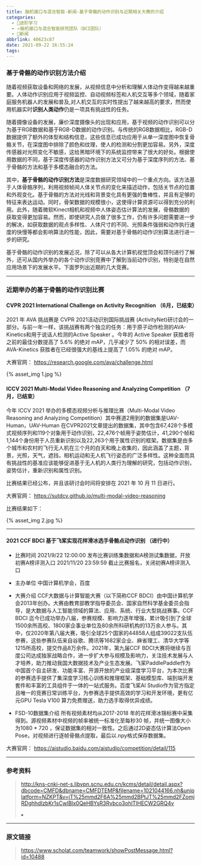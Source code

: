 ```yaml
---
title: 脑机接口与混合智能-新闻-基于骨骼的动作识别与近期相关大赛的介绍
categories:
  - 🌙进阶学习
  - ⭐脑机接口与混合智能研究团队（BCI团队）
  - 💫新闻
abbrlink: 40623c87
date: 2021-09-22 16:55:24
tags:
---
```


### 基于骨骼的动作识别方法介绍

随着视频获取设备和网络的发展，从视频信息中分析和理解人体动作变得越来越重要。人体动作识别应用于视频监控、自动视频标签和人机交互等多个领域，随着家庭服务机器人的发展和普及,对人机交互的实时性提出了越来越高的要求，然而使用机器实时**识别人类动作**仍是一项具有挑战性的任务。

<!--more-->

随着摄像设备的发展，廉价深度摄像头的出现和应用，基于视频的动作识别可以分为基于RGB数据和基于RGB-D数据的动作识别。与传统的RGB数据相比，RGB-D数据提供了额外的体型和结构信息，这些信息已成功应用于从单一深度图中恢复骨骼关节，在深度图中排除了颜色和纹理，使人的检测和分割更加容易。另外，深度传感器对光照变化不敏感，这给黑暗环境下的系统监控带来了很大的好处。根据使用数据的不同，基于深度传感器的动作识别方法又可分为基于深度序列的方法、基于骨骼的方法和基于多模态融合的方法。

其中，**基于骨骼的动作识别方法**是深度数据研究领域中的一个重点方向。该方法基于人体骨骼序列，利用视频帧间人体关节点的变化来描述动作，包括关节点的位置和外观变化。基于骨骼的方法对光线和背景变化具有更强的鲁棒性，并且有足够的特征来表达运动。同时，骨架数据的规模很小，这使得计算资源可以得到充分的利用。此外，随着微软Kinect相机和视频中人体姿态估计算法的发展，骨骼数据的获取变得更加容易。然而，即使研究人员做了很多工作，仍有许多问题需要进一步的解决，如获取数据的观点多样性、人体尺寸的不同、光照条件强弱和动作执行速度的快慢等都会影响算法的性能，因此，需要对基于骨骼的动作识别算法进行进一步的研究。

基于骨骼的动作识别的发展近况，除了可以从各大计算机视觉顶会和顶刊进行了解外，还可从国内外举办的各个动作识别竞赛中了解到当前动作识别，特别是在自然应用场景下的发展水平。下面罗列出近期的几大竞赛。

***

### 近期举办的基于骨骼的动作识别比赛

#### CVPR 2021 International Challenge on Activity Recognition （6月，已结束）

2021 年 AVA 挑战赛是 CVPR 2021活动识别国际挑战赛 (ActivityNet)研讨会的一部分。与前一年一样，该挑战赛有两个独立的任务：用于原子动作检测的AVA-Kinetics和用于说话人检测的Active Speaker 。今年的 Active Speaker 获胜者将之前的最佳分数提高了 5.6% 的绝对 mAP，几乎减少了 50% 的相对误差，而 AVA-Kinetics 获胜者在已经很强大的基线上提高了 1.05% 的绝对 mAP。

大赛官网：
<https://research.google.com/ava/challenge.html>

{% asset_img 1.jpg %}

#### ICCV 2021 Multi-Modal Video Reasoning and Analyzing Competition （7月，已结束）

今年 ICCV 2021 举办的多模态视频分析与推理比赛（Multi-Modal Video Reasoning and Analyzing Competition）其中赛道2用到的数据集是UAV-Human，UAV-Human 在CVPR2021文章提出的数据集，其中包含67,428个多模式视频序列和119个对象用于动作识别，22,476个帧用于姿势估计，41,290个帧和1,144个身份用于人员重新识别以及22,263个用于属性识别的框架。数据集是由多个城市和农村的飞行无人机在三个月的白天和晚上收集的，因此涵盖了主题，背景，光照，天气，遮挡，相机运动和无人机飞行姿态的广泛多样性。这种全面而具有挑战性的基准应该能够促进基于无人机的人类行为理解的研究，包括动作识别，姿势估计，重新识别和属性识别。

比赛结果已经公布，并且该研讨会时间将安排在 2021 年 10 月 11 日进行。

大赛官网：
<https://sutdcv.github.io/multi-modal-video-reasoning>

比赛结果如下：

{% asset_img 2.jpg %}

***

#### 2021 CCF BDCI 基于飞桨实现花样滑冰选手骨骼点动作识别 （进行中）

- 比赛时间
2021/9/22 12:00:00 发布比赛训练集数据和A榜测试集数据，开放初赛A榜评测入口
2021/11/20 23:59:59 截止比赛报名，关闭初赛A榜评测入口

- 主办单位
中国计算机学会，百度

- 大赛介绍
CCF大数据与计算智能大赛（以下简称CCF BDCI）由中国计算机学会2013年创办。大赛由教育部教学指导委员会、国家自然科学基金委员会指导，是大数据与人工智能领域的算法、应用、系统、行业大型挑战赛事。CCF BDCI 迄今已成功举办八届，参赛规模、影响力逐年增强，累计吸引到了全球1500余所高校、1800家企事业单位及80余所科研机构的13万余人参与。其中，仅2020年第八届大赛，吸引全球25个国家的44858人组成39022支队伍参赛，这些参赛队伍来自谷歌、腾讯等1682家企业、麻省理工、清华大学等1215所高校，提交作品8万余件。2021年，第九届CCF BDCI大赛将继续与百度公司达成独家战略合作，进一步扩大参与规模及影响力，关注技术发展与人才培养，助力推动我国大数据技术及产业生态发展。飞桨PaddlePaddle作为中国首个自主研发、功能丰富、开源开放的产业级深度学习平台，为本次比赛的参赛选手提供了集深度学习核心训练和推理框架、基础模型库、端到端开发套件和丰富的工具组件于一体的一站式服务。百度飞桨AI Studio作为官方指定且唯一的竞赛日常训练平台，为参赛选手提供高效的学习和开发环境，更有亿元GPU Tesla V100 算力免费赠送，助力选手取得优异成绩。

- FSD-10数据集介绍
所有视频素材均从2017-2018 年的花样滑冰锦标赛中采集得到。源视频素材中视频的帧率被统一标准化至每秒30 帧，并统一图像大小为1080 * 720 ，保证数据集的相对一致性。之后通过2D姿态估计算法Open Pose，对视频进行逐帧骨骼点提取，最后以.npy格式保存数据集。

大赛官网：
<https://aistudio.baidu.com/aistudio/competition/detail/115>

***

### 参考资料

> <http://kns-cnki-net-s.libvpn.scnu.edu.cn/kcms/detail/detail.aspx?dbcode=CMFD&dbname=CMFDTEMP&filename=1021044166.nh&uniplatform=NZKPT&v=jT%25mmd2F6A%25mmd2BPtJT%25mmd2FZomjRDghhdIzbKr1sCwIBlx0QeHBYsR3Rybco3ohlTlHECW2GRQ4v>
> <Li T, Liu J, Zhang W, 等. UAV-Human: A Large Benchmark for Human Behavior Understanding With Unmanned Aerial Vehicles[A]. 2021: 16266–16275.>
> <Liu S, Liu X, Huang G, 等. FSD-10: A Dataset for Competitive Sports Content Analysis[J]. arXiv:2002.03312 [cs], 2020.>

***

### 原文链接

> <https://www.scholat.com/teamwork/showPostMessage.html?id=10488>
